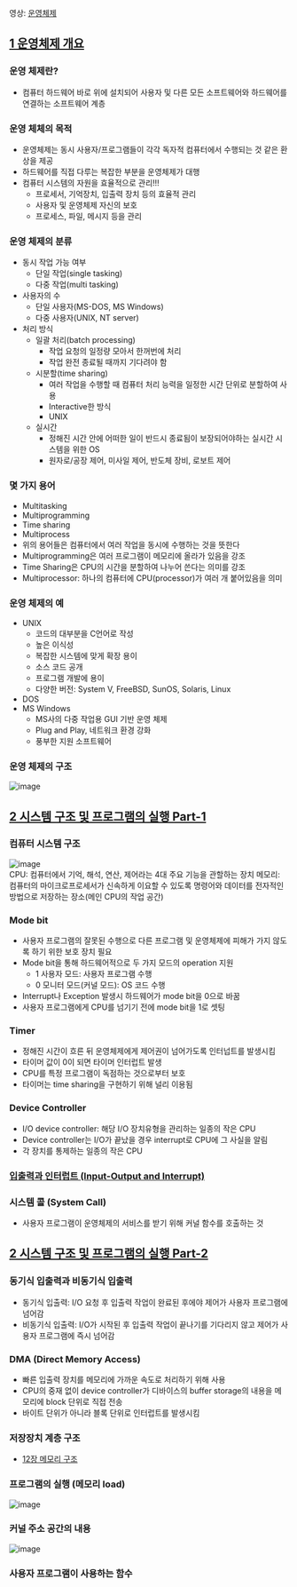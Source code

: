 영상: [운영체제](http://www.kocw.net/home/search/kemView.do?kemId=1046323)

## [1 운영체제 개요](https://core.ewha.ac.kr/publicview/C0101020140307151724641842?vmode=f)

### 운영 체제란?
- 컴퓨터 하드웨어 바로 위에 설치되어 사용자 및 다른 모든 소프트웨어와 하드웨어를 연결하는 소프트웨어 계층

### 운영 체체의 목적
- 운영체제는 동시 사용자/프로그램들이 각각 독자적 컴퓨터에서 수행되는 것 같은 환상을 제공
- 하드웨어를 직접 다루는 복잡한 부분을 운영체제가 대행
- 컴퓨터 시스템의 자원을 효율적으로 관리!!!
  + 프로세서, 기억장치, 입출력 장치 등의 효율적 관리
  + 사용자 및 운영체제 자신의 보호
  + 프로세스, 파일, 메시지 등을 관리

### 운영 체제의 분류
- 동시 작업 가능 여부
  + 단일 작업(single tasking)
  + 다중 작업(multi tasking)
- 사용자의 수
  + 단일 사용자(MS-DOS, MS Windows)
  + 다중 사용자(UNIX, NT server)
- 처리 방식
  + 일괄 처리(batch processing)
    - 작업 요청의 일정량 모아서 한꺼번에 처리
    - 작업 완전 종료될 때까지 기다려야 함
  + 시분할(time sharing)
    - 여러 작업을 수행할 때 컴퓨터 처리 능력을 일정한 시간 단위로 분할하여 사용
    - Interactive한 방식
    - UNIX
  + 실시간
    - 정해진 시간 안에 어떠한 일이 반드시 종료됨이 보장되어야하는 실시간 시스템을 위한 OS
    - 원자로/공장 제어, 미사일 제어, 반도체 장비, 로보트 제어

### 몇 가지 용어
- Multitasking
- Multiprogramming
- Time sharing
- Multiprocess
- 위의 용어들은 컴퓨터에서 여러 작업을 동시에 수행하는 것을 뜻한다
- Multiprogramming은 여러 프로그램이 메모리에 올라가 있음을 강조
- Time Sharing은 CPU의 시간을 분할하여 나누어 쓴다는 의미를 강조
- Multiprocessor: 하나의 컴퓨터에 CPU(processor)가 여러 개 붙어있음을 의미

### 운영 체제의 예
- UNIX
  + 코드의 대부분을 C언어로 작성
  + 높은 이식성
  + 복잡한 시스템에 맞게 확장 용이
  + 소스 코드 공개
  + 프로그램 개발에 용이
  + 다양한 버전: System V, FreeBSD, SunOS, Solaris, Linux
- DOS
- MS Windows
  + MS사의 다중 작업용 GUI 기반 운영 체제
  + Plug and Play, 네트워크 환경 강화
  + 풍부한 지원 소프트웨어

### 운영 체제의 구조   
![image](https://user-images.githubusercontent.com/28378553/125187152-1ebbce00-e269-11eb-9d8c-751ed9d8d5bf.png)

## [2 시스템 구조 및 프로그램의 실행 Part-1](https://core.ewha.ac.kr/publicview/C0101020140311132925816476?vmode=f)

### 컴퓨터 시스템 구조   
![image](https://user-images.githubusercontent.com/28378553/125187346-292a9780-e26a-11eb-83fb-bd0249ff43d4.png)     
CPU: 컴퓨터에서 기억, 해석, 연산, 제어라는 4대 주요 기능을 관할하는 장치
메모리: 컴퓨터의 마이크로프로세서가 신속하게 이요할 수 있도록 명령어와 데이터를 전자적인 방법으로 저장하는 장소(메인 CPU의 작업 공간)

### Mode bit
- 사용자 프로그램의 잘못된 수행으로 다른 프로그램 및 운영체제에 피해가 가지 않도록 하기 위한 보호 장치 필요
- Mode bit을 통해 하드웨어적으로 두 가지 모드의 operation 지원
  + 1 사용자 모드: 사용자 프로그램 수행
  + 0 모니터 모드(커널 모드): OS 코드 수행
- Interrupt나 Exception 발생시 하드웨어가 mode bit을 0으로 바꿈
- 사용자 프로그램에게 CPU를 넘기기 전에 mode bit을 1로 셋팅

### Timer
- 정해진 시간이 흐른 뒤 운영체제에게 제어권이 넘어가도록 인터넙트를 발생시킴
- 타이머 값이 0이 되면 타이머 인터럽트 발생
- CPU를 특정 프로그램이 독점하는 것으로부터 보호
- 타이머는 time sharing을 구현하기 위해 널리 이용됨

### Device Controller
- I/O device controller: 해당 I/O 장치유형을 관리하는 일종의 작은 CPU
- Device controller는 I/O가 끝났을 경우 interrupt로 CPU에 그 사실을 알림
- 각 장치를 통제하는 일종의 작은 CPU

### [입출력과 인터럽트 (Input-Output and Interrupt)](../컴퓨터-구조/5장-기본-컴퓨터의-구조와-설계-Part2/입출력과-인터럽트.md)

### 시스템 콜 (System Call)
- 사용자 프로그램이 운영체제의 서비스를 받기 위해 커널 함수를 호출하는 것

## [2 시스템 구조 및 프로그램의 실행 Part-2](https://core.ewha.ac.kr/publicview/C0101020140314151238067290?vmode=f)

### 동기식 입출력과 비동기식 입출력
- 동기식 입출력: I/O 요청 후 입출력 작업이 완료된 후에야 제어가 사용자 프로그램에 넘어감
- 비동기식 입출력: I/O가 시작된 후 입출력 작업이 끝나기를 기다리지 않고 제어가 사용자 프로그램에 즉시 넘어감

### DMA (Direct Memory Access)
- 빠른 입출력 장치를 메모리에 가까운 속도로 처리하기 위해 사용
- CPU의 중재 없이 device controller가 디바이스의 buffer storage의 내용을 메모리에 block 단위로 직접 전송
- 바이트 단위가 아니라 블록 단위로 인터럽트를 발생시킴

### 저장장치 계층 구조
- [12장 메모리 구조](../컴퓨터-구조/12장-메모리-구조.md) 

### 프로그램의 실행 (메모리 load)   
![image](https://user-images.githubusercontent.com/28378553/125188509-02229480-e26f-11eb-9d7c-534607ebc29f.png)

### 커널 주소 공간의 내용   
![image](https://user-images.githubusercontent.com/28378553/125188638-6a717600-e26f-11eb-9682-468b37602691.png)

### 사용자 프로그램이 사용하는 함수
